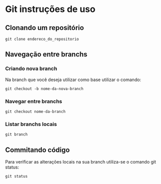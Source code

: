 # Git instruções de uso

## Clonando um repositório
```
git clone endereco_do_repositorio
```

## Navegação entre branchs

### Criando nova branch
Na branch que você deseja utilizar como base utilizar o comando:
```
git checkout -b nome-da-nova-branch
``` 

### Navegar entre branchs
```
git checkout nome-da-branch
```

### Listar branchs locais
```
git branch
```

## Commitando código

Para verificar as alterações locais na sua branch utiliza-se o comando git status:
```
git status
```

